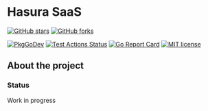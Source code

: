 # Hasura SaaS

[![GitHub stars](https://img.shields.io/github/stars/ddelizia/hasura-saas.svg?style=social&label=Star&maxAge=2592000)](https://GitHub.com/ddelizia/hasura-saas/stargazers/) 
[![GitHub forks](https://img.shields.io/github/forks/ddelizia/hasura-saas.svg?style=social&label=Fork&maxAge=2592000)](https://GitHub.com/ddelizia/hasura-saas/network/) 

[![PkgGoDev](https://pkg.go.dev/badge/github.com/ddelizia/hasura-saas)](https://pkg.go.dev/github.com/ddelizia/hasura-saas)
[![Test Actions Status](https://github.com/ddelizia/hasura-saas/workflows/ci/badge.svg)](https://github.com/ddelizia/hasura-saas/actions)
[![Go Report Card](https://goreportcard.com/badge/github.com/ddelizia/hasura-saas)](https://goreportcard.com/report/github.com/ddelizia/hasura-saas)
[![MIT license](https://img.shields.io/badge/License-MIT-blue.svg)](https://github.com/ddelizia/channelify/blob/main/LICENSE)

## About the project


### Status

Work in progress

